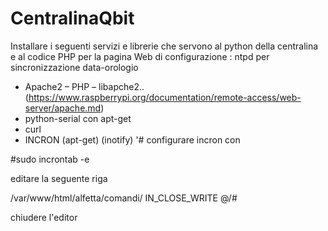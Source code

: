 # CentralinaQbit
Installare i seguenti servizi e librerie che servono al python della centralina e al codice PHP per la pagina Web 
di configurazione :
ntpd per sincronizzazione data-orologio
- Apache2 – PHP – libapche2.. (https://www.raspberrypi.org/documentation/remote-access/web-server/apache.md)
- python-serial con apt-get
- curl
- INCRON (apt-get) (inotify)
   '# <path> <mask> <command>
configurare incron con

 #sudo incrontab -e
 
 editare la seguente riga 
 
 /var/www/html/alfetta/comandi/ IN_CLOSE_WRITE $@/$#
 
 chiudere l'editor
  
 
